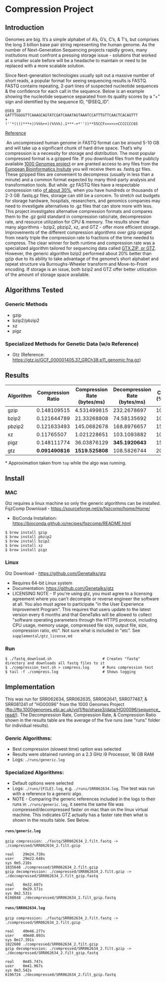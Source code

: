 # Compression Project

## Introduction
Genomes are big. It’s a simple alphabet of A’s, G’s, C’s, & T’s, but comprises the long 3 billion base pair string representing the human genome. As the number of Next-Generation Sequencing projects rapidly grows, many institutions must confront a pressing storage issue - solutions that worked at a smaller scale before will be a headache to maintain or need to be replaced with a more scalable solution.
​​

​​Since Next-generation technologies usually spit out a massive number of short reads, a popular format for seeing sequencing results is FASTQ. FASTQ contains repeating, 2-part lines of suspected nucleotide sequences & the confidence for each call in the sequence. Below is an example showing the nucleotide sequence separated from its quality scores by a “+” sign and identified by the sequence ID, “@SEQ_ID”.
```​​
​​@SEQ_ID
​​GATTTGGGGTTCAAAGCAGTATCGATCAAATAGTAAATCCATTTGTTCAACTCACAGTTT
​​+
​​!''*((((***+))%%%++)(%%%%).1***-+*''))**55CCF>>>>>>CCCCCCC65
```
[Reference](https://en.m.wikipedia.org/wiki/FASTQ_format)

​​
​​An uncompressed human genome in FASTQ format can be around 5-10 GB and will take up a significant chunk of hard drive space. That’s why compression is a necessity for storage and distribution. The most popular compressed format is a gzipped file. If you download files from the publicly available [1000 Genomes project](https://gtz.io/GCF_000001405.37_GRCh38.p11_genomic.fna.gz) or are granted access to any files from the [European Bioinformatics Insitute](https://www.ebi.ac.uk/ena/browse/read-download) you will receive them as .fastq.gz files. These gzipped files are convenient to decompress (usually in less than a minute) and a common format expected by many third-party analysis and transformation tools. But while .gz FASTQ files have a respectable compression ratio [of about 30%](http://www.softpanorama.org/HPC/DNA_sequencing/Genomic_data_compression/index.shtml), when you have hundreds or thousands of 2-3 GB .fastq.gz files, storage can still be a concern. To stretch out budgets for storage hardware, hospitals, researchers, and genomics companies may need to investigate alternatives to .gz files that can store more with less.
​​
​​This project investigates alternative compression formats and compares them to the .gz gold standard in compression ratio/rate, decompression rate, and resource utilization for CPU & memory. The results show that many algorithms - bzip2, pbzip2, xz, and GTZ - offer more efficient storage. Improvements of the different compression algorithms over gzip ranged from nearly triple the compression rate to fractions of the time needed to compress. The clear winner for both runtime and compression rate was a specialized algorithm tailored for sequencing data called [GTX.ZIP, or GTZ](https://github.com/Genetalks/gtz). However, the generic algorithm bzip2 performed about 20% better than gzip due to its ability to take advantage of the genome’s short alphabet and repeat structure via Burroughs-Wheeler transform and Move-to-Front encoding. If storage is an issue, both bzip2 and GTZ offer better utilization of the amount of storage space available. 

## Algorithms Tested
### Generic Methods
* gzip
* bzip2/pbzip2
* xz
* pigz

### Specialized Methods for Genetic Data (w/o Reference)
* Gtz (Reference: https://gtz.io/GCF_000001405.37_GRCh38.p11_genomic.fna.gz)

## Results
| Algorithm  | Compression Ratio | Compression Rate (bytes/ms) | Decompression Rate (bytes/ms)  | CPU (%)* | MEM*    |
| ---------- | ----------------- | --------------------------- | ------------------------------ | -------- | ------- | 
| gzip       |  0.148109515      | 4.531499815                 | 232.2678697                    | 100      | 624K    |
| bzip2      |  0.121644789      | 21.33268808                 | 74.58135692                    | 100      | 6816K   |
| pbzip2     |  0.121633493      | 145.0682678                 | 168.8976657                    | 1500     | 22M+    |
| xz         |  0.11765507       | 1.021228651                 | 103.1093882                    | 100      | 360M+   |
| pigz       |  0.148111774      | 36.03876129                 | **345.1920643**                | 1500     | 11M     |
| gtz        |  **0.091490816**  | **1519.525808**             | 108.5826744                    | 200      | 1.49G+  |

\* Approximation taken from ```top``` while the algo was running. 

## Install 
### MAC
Gtz requires a linux machine so only the generic algorithms can be installed.
FqzComp Download - https://sourceforge.net/p/fqzcomp/home/Home/
* BioConda Installation: https://bioconda.github.io/recipes/fqzcomp/README.html
```
$ brew install gzip
$ brew install pbzip2
$ brew install bzip2
$ brew install xz
$ brew install pigz
```

### Linux

Gtz Download - https://github.com/Genetalks/gtz
* Requires 64-bit Linux system
* Documentation: https://github.com/Genetalks/gtz
* LICENSING NOTE - If you're using gtz, you must agree to a licensing agreement where you can't decompile or reverse engineer the software at all. You also must agree to participate "in the User Experience Improvement Program". This requires that users
update to the latest version every 6 months and that GeneTalks will be allowed to collect "software operating parameters through the HTTPS protocol, including CPU usage, memory usage, compressed file size, output file, size, compression ratio, etc". Not sure what is included in "etc". See ```supplemental/gtz_license.md```

### Run
```
$ ./fastq_download.sh                       # Creates "fastq" directory and downloads all fastq files to it
$ ./compression_test.sh > compress.log      # Runs compression test
$ tail -f ./compress.log                    # Shows logging
```

## Implementation
This was run for SRR062634, SRR062635, SRR062641, SRR077487, & SRR081241 of "HG00096" from the 1000 Genomes Project (ftp://ftp.1000genomes.ebi.ac.uk/vol1/ftp/phase3/data/HG00096/sequence_read/). The Decompression Rate, Compression Rate, & Compression Ratio shown in the results table are the average of the five runs (see "runs" folder for individual results).
### Genric Algorithms: 
* Best compression (slowest time) option was selected
* Results were obtained running on a 2.3 GHz i9 Processor, 16 GB RAM
* Logs: ```./runs/generic.log```
### Specialized Algorithms: 
* Default options were selected
* Logs: ```./runs/{FILE}.log```, e.g. ```./runs/SRR062634.log```. The test was run with a reference to a generic algo. 
* NOTE - Comparing the generic references included in the logs to their runs in ```./runs/generic.log```, it seems the same file was compressed/decompressed faster on mac than on the linux virtual machine. This indicates GTZ actually has a faster rate then what is shown in the results table. See Below.

#### ```runs/generic.log```
```
gzip compression: ./fastq/SRR062634_2.filt.fastq -> ./compressed/SRR062634_2.filt.gzip

real	29m24.739s
user	29m22.648s
sys	0m5.210s
1835648	./compressed/SRR062634_2.filt.gzip
gzip decompression: ./compressed/SRR062634_2.filt.gzip -> ./decompressed/SRR062634_2.filt_gzip.fastq

real	0m32.607s
user	0m29.571s
sys	0m2.531s
6198048	./decompressed/SRR062634_2.filt_gzip.fastq
```

#### ```runs/SRR062634.log```
```
gzip compression: ./fastq/SRR062634_2.filt.fastq -> ./compressed/SRR062634_2.filt.gzip

real	40m46.277s
user	40m40.093s
sys	0m17.391s
1822600	./compressed/SRR062634_2.filt.gzip
gzip decompression: ./compressed/SRR062634_2.filt.gzip -> ./decompressed/SRR062634_2.filt_gzip.fastq

real	0m45.747s
user	0m41.967s
sys	0m3.542s
6196724	./decompressed/SRR062634_2.filt_gzip.fastq
```
